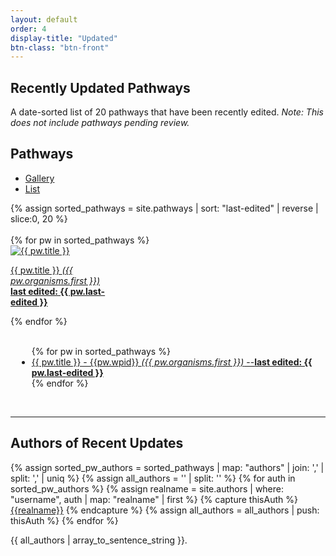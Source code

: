 ```yaml
---
layout: default
order: 4
display-title: "Updated"
btn-class: "btn-front"
---
```

    
<h2 id="title">Recently Updated Pathways</h2>
<p>A date-sorted list of 20 pathways that have been recently edited.  <em>Note: This does not include pathways pending review.</em></p> 

<h2>Pathways</h2>
<ul class="nav nav-tabs">
    <li class="nav-item">
        <a class="nav-link active" data-toggle="tab" href="#gallery">Gallery</a>
    </li>
      <li class="nav-item">
        <a class="nav-link" data-toggle="tab" href="#list">List</a>
      </li>
</ul>
{% assign sorted_pathways = site.pathways | sort: "last-edited" | reverse | slice:0, 20 %}
<div class="tab-content" >
    <div class="tab-pane fade show active" id="gallery" role="tabpanel">
        <br/>
    <div class="row">
      {% for pw in sorted_pathways %}
          <div class="col-sm-auto">
            <div class="card" style="width: 10rem;">
              <a class="card-link" href="{{ pw.url }}">
              <img class="card-img-top" loading="lazy" src="/assets/img/{{pw.wpid}}/{{pw.wpid}}-thumb.png" alt="{{ pw.title }}">
              <div class="card-body">
                <p class="card-text">{{ pw.title }} <em>({{ pw.organisms.first }})</em>
                <br /><b>last edited: {{ pw.last-edited }}</b></p>
              </div>
              </a>
            </div>
          </div>
      {% endfor %}
    </div>
  </div>
  <div class="tab-pane fade" id="list" role="tabpanel">
    <br/>
    <div class="row" style="margin-left: 10px;">
      <ul>
        {% for pw in sorted_pathways %}
              <li><a href="{{ pw.url }}">{{ pw.title }} - {{pw.wpid}} <em>({{ pw.organisms.first }})</em> --<b>last edited: {{ pw.last-edited }}</b></a></li>
        {% endfor %}
      </ul>
    </div>  
  </div>
</div>
<br/>
<hr/>
<h2>Authors of Recent Updates</h2>
{% assign sorted_pw_authors = sorted_pathways | map: "authors" | join: ','  | split: ',' | uniq  %} <!-- REPLACE authors with "recent author" -->
{% assign all_authors = '' | split: '' %}
{% for auth in sorted_pw_authors %}
  {% assign realname = site.authors | where: "username", auth | map: "realname" | first  %}
  {% capture thisAuth %}
    <a href="{{site.url}}/authors/{{auth}}.html" title="View author profile">{{realname}}</a>
  {% endcapture %}
  {% assign all_authors = all_authors | push: thisAuth %}
{% endfor %}
<p>{{ all_authors | array_to_sentence_string }}.</p>
